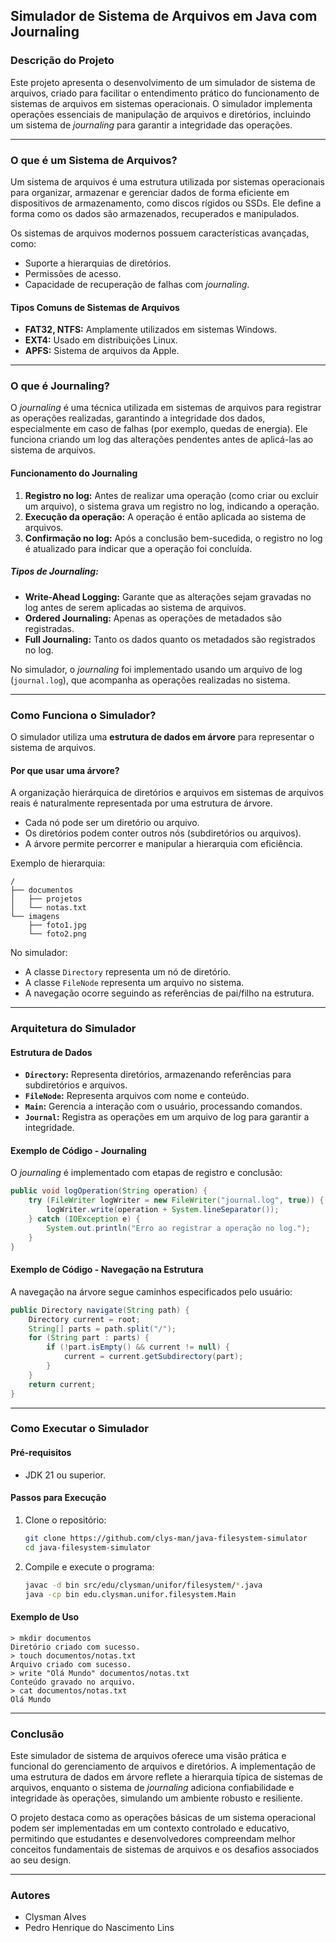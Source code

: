 ## Simulador de Sistema de Arquivos em Java com Journaling

### **Descrição do Projeto**
Este projeto apresenta o desenvolvimento de um simulador de sistema de arquivos, criado para facilitar o entendimento prático do funcionamento de sistemas de arquivos em sistemas operacionais. O simulador implementa operações essenciais de manipulação de arquivos e diretórios, incluindo um sistema de *journaling* para garantir a integridade das operações.

---

### **O que é um Sistema de Arquivos?**
Um sistema de arquivos é uma estrutura utilizada por sistemas operacionais para organizar, armazenar e gerenciar dados de forma eficiente em dispositivos de armazenamento, como discos rígidos ou SSDs. Ele define a forma como os dados são armazenados, recuperados e manipulados.

Os sistemas de arquivos modernos possuem características avançadas, como:
- Suporte a hierarquias de diretórios.
- Permissões de acesso.
- Capacidade de recuperação de falhas com *journaling*.

#### **Tipos Comuns de Sistemas de Arquivos**
- **FAT32, NTFS:** Amplamente utilizados em sistemas Windows.
- **EXT4:** Usado em distribuições Linux.
- **APFS:** Sistema de arquivos da Apple.

---

### **O que é Journaling?**
O *journaling* é uma técnica utilizada em sistemas de arquivos para registrar as operações realizadas, garantindo a integridade dos dados, especialmente em caso de falhas (por exemplo, quedas de energia). Ele funciona criando um log das alterações pendentes antes de aplicá-las ao sistema de arquivos.

#### **Funcionamento do Journaling**
1. **Registro no log:** Antes de realizar uma operação (como criar ou excluir um arquivo), o sistema grava um registro no log, indicando a operação.
2. **Execução da operação:** A operação é então aplicada ao sistema de arquivos.
3. **Confirmação no log:** Após a conclusão bem-sucedida, o registro no log é atualizado para indicar que a operação foi concluída.

##### **Tipos de Journaling:**
- **Write-Ahead Logging:** Garante que as alterações sejam gravadas no log antes de serem aplicadas ao sistema de arquivos.
- **Ordered Journaling:** Apenas as operações de metadados são registradas.
- **Full Journaling:** Tanto os dados quanto os metadados são registrados no log.

No simulador, o *journaling* foi implementado usando um arquivo de log (`journal.log`), que acompanha as operações realizadas no sistema.

---

### **Como Funciona o Simulador?**
O simulador utiliza uma **estrutura de dados em árvore** para representar o sistema de arquivos.

#### **Por que usar uma árvore?**
A organização hierárquica de diretórios e arquivos em sistemas de arquivos reais é naturalmente representada por uma estrutura de árvore.
- Cada nó pode ser um diretório ou arquivo.
- Os diretórios podem conter outros nós (subdiretórios ou arquivos).
- A árvore permite percorrer e manipular a hierarquia com eficiência.

Exemplo de hierarquia:
```  
/  
├── documentos  
│   ├── projetos  
│   └── notas.txt  
└── imagens  
    ├── foto1.jpg  
    └── foto2.png  
```  

No simulador:
- A classe `Directory` representa um nó de diretório.
- A classe `FileNode` representa um arquivo no sistema.
- A navegação ocorre seguindo as referências de pai/filho na estrutura.

---

### **Arquitetura do Simulador**

#### **Estrutura de Dados**
- **`Directory`:** Representa diretórios, armazenando referências para subdiretórios e arquivos.
- **`FileNode`:** Representa arquivos com nome e conteúdo.
- **`Main`:** Gerencia a interação com o usuário, processando comandos.
- **`Journal`:** Registra as operações em um arquivo de log para garantir a integridade.

#### **Exemplo de Código - Journaling**
O *journaling* é implementado com etapas de registro e conclusão:
```java  
public void logOperation(String operation) {  
    try (FileWriter logWriter = new FileWriter("journal.log", true)) {  
        logWriter.write(operation + System.lineSeparator());  
    } catch (IOException e) {  
        System.out.println("Erro ao registrar a operação no log.");  
    }  
}  
```  

#### **Exemplo de Código - Navegação na Estrutura**
A navegação na árvore segue caminhos especificados pelo usuário:
```java  
public Directory navigate(String path) {  
    Directory current = root;  
    String[] parts = path.split("/");  
    for (String part : parts) {  
        if (!part.isEmpty() && current != null) {  
            current = current.getSubdirectory(part);  
        }  
    }  
    return current;  
}  
```  

---

### **Como Executar o Simulador**

#### **Pré-requisitos**
- JDK 21 ou superior.

#### **Passos para Execução**
1. Clone o repositório:
   ```bash  
   git clone https://github.com/clys-man/java-filesystem-simulator 
   cd java-filesystem-simulator
   ```  
2. Compile e execute o programa:
   ```bash  
   javac -d bin src/edu/clysman/unifor/filesystem/*.java  
   java -cp bin edu.clysman.unifor.filesystem.Main  
   ```  

#### **Exemplo de Uso**
```  
> mkdir documentos  
Diretório criado com sucesso.  
> touch documentos/notas.txt  
Arquivo criado com sucesso.  
> write "Olá Mundo" documentos/notas.txt  
Conteúdo gravado no arquivo.  
> cat documentos/notas.txt  
Olá Mundo  
```  

---

### **Conclusão**
Este simulador de sistema de arquivos oferece uma visão prática e funcional do gerenciamento de arquivos e diretórios. A implementação de uma estrutura de dados em árvore reflete a hierarquia típica de sistemas de arquivos, enquanto o sistema de *journaling* adiciona confiabilidade e integridade às operações, simulando um ambiente robusto e resiliente.

O projeto destaca como as operações básicas de um sistema operacional podem ser implementadas em um contexto controlado e educativo, permitindo que estudantes e desenvolvedores compreendam melhor conceitos fundamentais de sistemas de arquivos e os desafios associados ao seu design.

----

### **Autores**
- Clysman Alves
- Pedro Henrique do Nascimento Lins